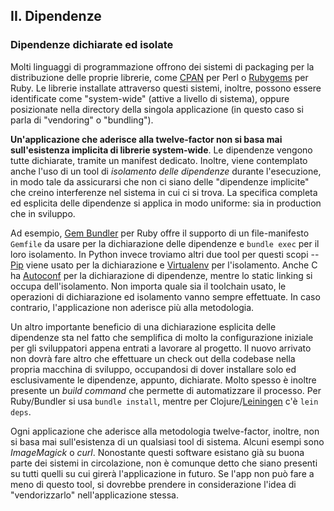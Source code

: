 ## II. Dipendenze
### Dipendenze dichiarate ed isolate

Molti linguaggi di programmazione offrono dei sistemi di packaging per la distribuzione delle proprie librerie, come [CPAN](http://www.cpan.org/) per Perl o [Rubygems](http://rubygems.org/) per Ruby. Le librerie installate attraverso questi sistemi, inoltre, possono essere identificate come "system-wide" (attive a livello di sistema), oppure posizionate nella directory della singola applicazione (in questo caso si parla di "vendoring" o "bundling").

**Un'applicazione che aderisce alla twelve-factor non si basa mai sull'esistenza implicita di librerie system-wide**. Le dipendenze vengono tutte dichiarate, tramite un manifest dedicato. Inoltre, viene contemplato anche l'uso di un tool di *isolamento delle dipendenze* durante l'esecuzione, in modo tale da assicurarsi che non ci siano delle "dipendenze implicite" che creino interferenze nel sistema in cui ci si trova. La specifica completa ed esplicita delle dipendenze si applica in modo uniforme: sia in production che in sviluppo.

Ad esempio, [Gem Bundler](https://bundler.io/) per Ruby offre il supporto di un file-manifesto `Gemfile` da usare per la dichiarazione delle dipendenze e `bundle exec` per il loro isolamento. In Python invece troviamo altri due tool per questi scopi -- [Pip](http://www.pip-installer.org/en/latest/) viene usato per la dichiarazione e [Virtualenv](http://www.virtualenv.org/en/latest/) per l'isolamento. Anche C ha [Autoconf](http://www.gnu.org/s/autoconf/) per la dichiarazione di dipendenze, mentre lo static linking si occupa dell'isolamento. Non importa quale sia il toolchain usato, le operazioni di dichiarazione ed isolamento vanno sempre effettuate. In caso contrario, l'applicazione non aderisce più alla metodologia.

Un altro importante beneficio di una dichiarazione esplicita delle dipendenze sta nel fatto che semplifica di molto la configurazione iniziale per gli sviluppatori appena entrati a lavorare al progetto. Il nuovo arrivato non dovrà fare altro che effettuare un check out della codebase nella propria macchina di sviluppo, occupandosi di dover installare solo ed esclusivamente le dipendenze, appunto, dichiarate. Molto spesso è inoltre presente un *build command* che permette di automatizzare il processo. Per Ruby/Bundler si usa `bundle install`, mentre per Clojure/[Leiningen](https://github.com/technomancy/leiningen#readme) c'è `lein deps`.

Ogni applicazione che aderisce alla metodologia twelve-factor, inoltre, non si basa mai sull'esistenza di un qualsiasi tool di sistema. Alcuni esempi sono *ImageMagick* o *curl*. Nonostante questi software esistano già su buona parte dei sistemi in circolazione, non è comunque detto che siano presenti su tutti quelli su cui girerà l'applicazione in futuro. Se l'app non può fare a meno di questo tool, si dovrebbe prendere in considerazione l'idea di "vendorizzarlo" nell'applicazione stessa.
